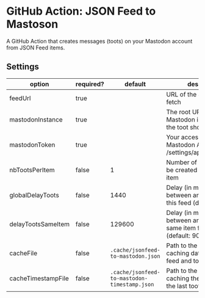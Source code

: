 # GitHub Action: JSON Feed to Mastoson

A GitHub Action that creates messages (toots) on your Mastodon account from JSON Feed items.

## Settings

| option             | required? | default                                      | description                                                                             |
| ------------------ | --------- | -------------------------------------------- | --------------------------------------------------------------------------------------- |
| feedUrl            | true      |                                              | URL of the JSON Feed to fetch                                                           |
| mastodonInstance   | true      |                                              | The root URL of the Mastodon instance where the toot should be created                  |
| mastodonToken      | true      |                                              | Your access token for the Mastodon API, get it from /settings/applications/new          |
| nbTootsPerItem     | false     | 1                                            | Number of toots that can be created from the same item                                  |
| globalDelayToots   | false     | 1440                                         | Delay (in minutes) between any toot from this feed (default: 1 day)                     |
| delayTootsSameItem | false     | 129600                                       | Delay (in minutes) between any toot for the same item from this feed (default: 90 days) |
| cacheFile          | false     | `.cache/jsonfeed-to-mastodon.json`           | Path to the JSON file caching data from the feed and toots                              |
| cacheTimestampFile | false     | `.cache/jsonfeed-to-mastodon-timestamp.json` | Path to the JSON file caching the timestamp of the last toot                            |

